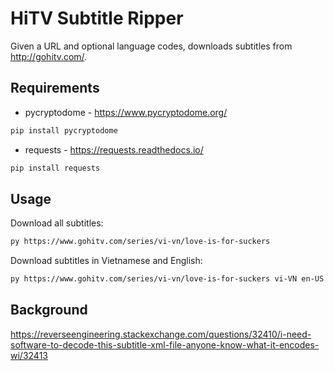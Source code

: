 # HiTV Subtitle Ripper
Given a URL and optional language codes, downloads subtitles from http://gohitv.com/.

## Requirements
* pycryptodome - https://www.pycryptodome.org/

```bash
pip install pycryptodome
```

* requests - https://requests.readthedocs.io/

```bash
pip install requests
```

## Usage
Download all subtitles:
```bash
py https://www.gohitv.com/series/vi-vn/love-is-for-suckers
```

Download subtitles in Vietnamese and English:
```bash
py https://www.gohitv.com/series/vi-vn/love-is-for-suckers vi-VN en-US
```

## Background
https://reverseengineering.stackexchange.com/questions/32410/i-need-software-to-decode-this-subtitle-xml-file-anyone-know-what-it-encodes-wi/32413
